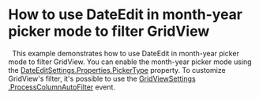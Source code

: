 
# How to use DateEdit in month-year picker mode to filter GridView
 
This example demonstrates how to use DateEdit in month-year picker mode to filter GridView. You can enable the month-year picker mode using the <a href="https://documentation.devexpress.com/AspNet/DevExpress.Web.DateEditProperties.PickerType.property">DateEditSettings.Properties.PickerType</a> property. To customize GridView's filter, it's possible to use the <a href="https://docs.devexpress.com/AspNetMvc/DevExpress.Web.Mvc.GridViewSettings.ProcessColumnAutoFilter">GridViewSettings .ProcessColumnAutoFilter</a> event. 
